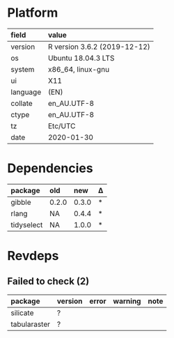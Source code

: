 # Platform

|field    |value                        |
|:--------|:----------------------------|
|version  |R version 3.6.2 (2019-12-12) |
|os       |Ubuntu 18.04.3 LTS           |
|system   |x86_64, linux-gnu            |
|ui       |X11                          |
|language |(EN)                         |
|collate  |en_AU.UTF-8                  |
|ctype    |en_AU.UTF-8                  |
|tz       |Etc/UTC                      |
|date     |2020-01-30                   |

# Dependencies

|package    |old   |new   |Δ  |
|:----------|:-----|:-----|:--|
|gibble     |0.2.0 |0.3.0 |*  |
|rlang      |NA    |0.4.4 |*  |
|tidyselect |NA    |1.0.0 |*  |

# Revdeps

## Failed to check (2)

|package      |version |error |warning |note |
|:------------|:-------|:-----|:-------|:----|
|silicate     |?       |      |        |     |
|tabularaster |?       |      |        |     |


